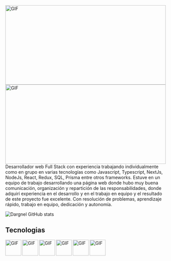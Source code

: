 


<div><img align="right" height=250px width=100% alt="GIF" src="https://images8.alphacoders.com/115/thumb-1920-1156488.png" /></div>
<div><img align="right" height=250px width=100% alt="GIF" src="https://media2.giphy.com/media/L1R1tvI9svkIWwpVYr/giphy.gif?cid=ecf05e47eqj6eom9fm4002wc0a5x8y5psb35eaqfkf3j970x&rid=giphy.gif&ct=g" /></div>

<p>Desarrollador web Full Stack con
experiencia trabajando
individualmente como en grupo en
varias tecnologías como Javascript,
Typescript, NextJs, NodeJs, React,
Redux, SQL, Prisma entre otros
frameworks.
Estuve en un equipo de trabajo
desarrollando una página web donde
hubo muy buena comunicación,
organización y repartición de las
responsabilidades, donde adquirí
experiencia en el desarrollo y en el
trabajo en equipo y el resultado de
este proyecto fue excelente.
Con resolución de problemas,
aprendizaje rápido, trabajo en
equipo, dedicación y autonomía.
</p>

![Dargnel GitHub stats](https://github-readme-stats.vercel.app/api?username=Dargnel&show_icons=true&theme=radical)


<h2>Tecnologias</h2>
<div><img align="left" height=50px alt="GIF" src="https://ayudawp.com/wp-content/uploads/2017/01/javascript-logo-escudo.png" /></div>
<div><img align="left" height=50px alt="GIF" src="https://miro.medium.com/max/1400/0*RKICUYO863Mu_2mX.png" /></div>
<div><img align="left" height=50px alt="GIF" src="https://upload.wikimedia.org/wikipedia/commons/thumb/4/47/React.svg/800px-React.svg.png" /></div>
<div><img align="left" height=50px alt="GIF" src="https://carlosazaustre.es/images/como-funciona-redux-conceptos-basicos/logo_redux.png" /></div>
<div><img align="left" height=50px alt="GIF" src="https://miro.medium.com/max/792/1*lJ32Bl-lHWmNMUSiSq17gQ.png" /></div>
<div><img align="left" height=50px alt="GIF" src="https://upload.wikimedia.org/wikipedia/commons/thumb/8/8e/Nextjs-logo.svg/1200px-Nextjs-logo.svg.png" /></div>



